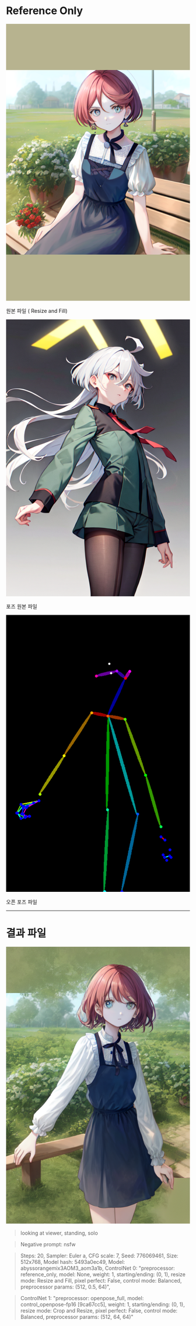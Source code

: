 
# Reference Only

![image](https://github.com/Yoheigh/test-unity3d-project/blob/main/stable-diffusion/ReferenceOnly/Out_RF_File.png?raw=true)

원본 파일 ( Resize and Fill)

![image](https://github.com/Yoheigh/test-unity3d-project/blob/main/stable-diffusion/ReferenceOnly/Pose_RF_File.png?raw=true)

포즈 원본 파일

![image](https://github.com/Yoheigh/test-unity3d-project/blob/main/stable-diffusion/ReferenceOnly/Pose_File.png?raw=true)

오픈 포즈 파일

---

# 결과 파일

![image](https://github.com/Yoheigh/test-unity3d-project/blob/main/stable-diffusion/ReferenceOnly/Out_File.png?raw=true)

> looking at viewer, standing, solo

> Negative prompt: nsfw

> Steps: 20, Sampler: Euler a, CFG scale: 7, Seed: 776069461, Size: 512x768, Model hash: 5493a0ec49, Model: abyssorangemix3AOM3_aom3a1b, ControlNet 0: "preprocessor: reference_only, model: None, weight: 1, starting/ending: (0, 1), resize mode: Resize and Fill, pixel perfect: False, control mode: Balanced, preprocessor params: (512, 0.5, 64)", 

> ControlNet 1: "preprocessor: openpose_full, model: control_openpose-fp16 [9ca67cc5], weight: 1, starting/ending: (0, 1), resize mode: Crop and Resize, pixel perfect: False, control mode: Balanced, preprocessor params: (512, 64, 64)"